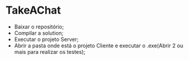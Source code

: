 # TakeAChat

* Baixar o repositório;
* Compilar a solution;
* Executar o projeto Server;
* Abrir a pasta onde está o projeto Cliente e executar o .exe(Abrir 2 ou mais para realizar os testes);
